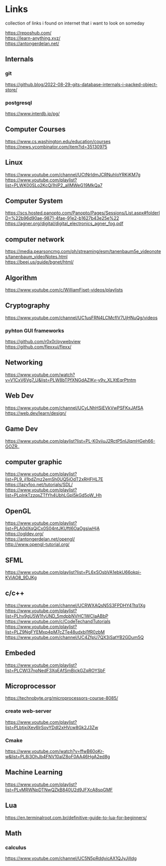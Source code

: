# Links
collection of links i found on internet that i want to look on someday


https://reposhub.com/ <br>
https://learn-anything.xyz/ <br>
https://antongerdelan.net/ <br>

## Internals
### git
https://github.blog/2022-08-29-gits-database-internals-i-packed-object-store/ <br>
### postgresql
https://www.interdb.jp/pg/

## Computer Courses
https://www.cs.washington.edu/education/courses<br>
https://news.ycombinator.com/item?id=35130975<br>

## Linux
https://www.youtube.com/channel/UCtNrldmJCRNuhIoYRKiKM7g <br>
https://www.youtube.com/playlist?list=PLWK00SLo2KcQi1hlP2_allMWeG19MkQa7 <br>

## Computer System
https://scs.hosted.panopto.com/Panopto/Pages/Sessions/List.aspx#folderID=%22b96d90ae-9871-4fae-91e2-b1627b43e25e%22 <br>
https://agner.org/digital/digital_electronics_agner_fog.pdf <br>

## computer network
https://media.pearsoncmg.com/ph/streaming/esm/tanenbaum5e_videonotes/tanenbaum_videoNotes.html <br>
https://beej.us/guide/bgnet/html/ <br>

## Algorithm
https://www.youtube.com/c/WilliamFiset-videos/playlists <br>

## Cryptography
https://www.youtube.com/channel/UC1usFRN4LCMcfIV7UjHNuQg/videos

### pyhton GUI frameworks
https://github.com/r0x0r/pywebview <br>
https://github.com/flexxui/flexx/ <br>


## Networking
https://www.youtube.com/watch?v=V1CxV6Vg7_U&list=PLW8bTPfXNGdAZIKv-y9v_XLXtEqrPtntm <br>

## Web Dev
https://www.youtube.com/channel/UCyLNhHSiEVkVwPSFKxJAfSA <br>
https://web.dev/learn/design/ <br>

## Game Dev
https://www.youtube.com/playlist?list=PL-K0viiuJ2RctP5nlJlqmHGeh66-GOZR_ <br>

## computer graphic
https://www.youtube.com/playlist?list=PL9_jI1bdZmz2emSh0UQ5iOdT2xRHFHL7E <br>
https://lazyfoo.net/tutorials/SDL/ <br>
https://www.youtube.com/playlist?list=PLplnkTzzqsZTfYh4UbhLGpI5kGd5oW_Hh <br>

## OpenGL
https://www.youtube.com/playlist?list=PLA0dXqQjCx0S04ntJKUftl6OaOgsiwHjA <br>
https://ogldev.org/ <br>
https://antongerdelan.net/opengl/ <br>
http://www.opengl-tutorial.org/ <br>

## SFML
https://www.youtube.com/playlist?list=PL6xSOsbVA1ebkU66okpi-KViAO8_9DJKg <br>

## c/c++
https://www.youtube.com/channel/UCRWXAQsN5S3FPDHY4Ttq1Xg <br>
https://www.youtube.com/playlist?list=PLhy9gU5W1fvUND_5mdpbNVHC1WCIaABbP <br>
https://www.youtube.com/c/CodeTechandTutorials <br>
https://www.youtube.com/playlist?list=PLZ9NgFYEMxp4pM7cZTe48udxbI1fR0zbM <br>
https://www.youtube.com/channel/UC4ZfpU7QX3iSatYB2GDum5Q <br>

## Embeded
https://www.youtube.com/playlist?list=PLCWI37npNedF3XqEAfSmBickGZqROYSbF <br>

## Microprocessor
https://technobyte.org/microprocessors-course-8085/ <br>

### create web-server
https://www.youtube.com/playlist?list=PLbtjxiXev6lrSovYDdI2xHVcw8Gk2J3Zw <br>

### Cmake
https://www.youtube.com/watch?v=ffwB60oKr-w&list=PL8i3OhJb4FNV10aIZ8oF0AA46HgA2ed8g <br>

## Machine Learning
https://www.youtube.com/playlist?list=PLvMRWNpDTNwQZkB840U2d9JFXcA8spGMF <br>


## Lua
https://en.terminalroot.com.br/definitive-guide-to-lua-for-beginners/ <br>

## Math

### calculus
https://www.youtube.com/channel/UC5N5pRddyicAX1QJyJjIIdg <br>

